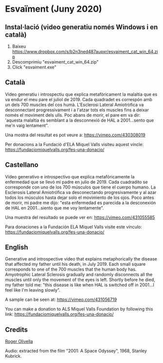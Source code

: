 # Esvaïment (Juny 2020)

## Instal·lació (video generatiu només Windows i en català) 

1) Baixeu https://www.dropbox.com/s/b2n3ned487aupxr/esvaiment_cat_win_64.zip
2) Descomprimiu "esvaiment_cat_win_64.zip"
3) Click "esvaiment.exe"

## Català

Vídeo generatiu i introspectiu que explica metafòricament la malaltia que es va endur el meu pare el juliol de 2019. Cada quadradet es correspón amb un dels 700 muscles del cos humà. L'Esclerosi Lateral Amiotròfica va desconnectant progressivament i a l'atzar tots els muscles fins a deixar només el moviment dels ulls. Poc abans de morir, el pare em va dir: 'aquesta malaltia és semblant a la desconnexió de HAL a 2001...sento que me'n vaig lentament".

Una mostra del resultat es pot veure a: https://vimeo.com/430308019

Per donacions a la Fundació d'ELA Miquel Valls visiteu aquest víncle: https://fundaciomiquelvalls.org/fes-una-donacio/

## Castellano 

Vídeo generativo e introspectivo que explica metafóricamente la enfermedad que se llevó mi padre en julio de 2019. Cada cuadradito se corresponde con uno de los 700 músculos que tiene el cuerpo humano. La Esclerosis Lateral Amiotrófica va desconectando progresivamente y al azar todos los músculos hasta dejar solo el movimiento de los ojos. Poco antes de morir, mi padre me dijo: "esta enfermedad es parecida a la desconexión de HAL en 2001...siento que me voy lentamente".

Una muestra del resultado se puede ver en: https://vimeo.com/431055585

Para donaciones a la Fundación ELA Miquel Valls visite este vínculo: https://fundaciomiquelvalls.org/fes-una-donacio/

## English

Generative and introspective video that explains metaphorically the disease that affected my father until his death, in July 2019. Each small square corresponds to one of the 700 muscles that the human body has. Amyotrophic Lateral Sclerosis gradually and randomly disconnects all the muscles until only the movement of the eyes is left. Shortly before he died, my father told me: "this disease is like when HAL is switched off in 2001...I feel like I'm leaving slowly". 

A sample can be seen at: https://vimeo.com/431056719

You can make a donation to ALS Miquel Valls Foundation by following this link: https://fundaciomiquelvalls.org/fes-una-donacio/

## Credits

[Roger Olivella](https://rolivella.github.io/)

Audio: extracted from the film "2001: A Space Odyssey", 1968, Stanley Kubrick.
